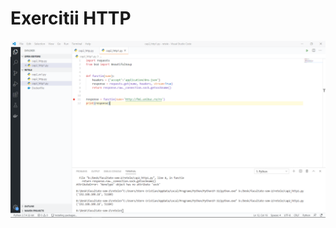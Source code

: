 # Exercitii HTTP
![Functie care returneaza adresa IP-ului](https://github.com/crstern/tema2/blob/master/http/http_ex1.png)
